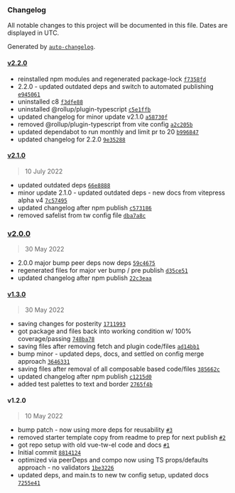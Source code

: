 ### Changelog

All notable changes to this project will be documented in this file. Dates are displayed in UTC.

Generated by [`auto-changelog`](https://github.com/CookPete/auto-changelog).

#### [v2.2.0](https://github.com/obewds/vue-tw-el/compare/v2.1.0...v2.2.0)

- reinstalled npm modules and regenerated package-lock [`f7358fd`](https://github.com/obewds/vue-tw-el/commit/f7358fdd44c6e9ad823ba1046f84de9dfaac4c6b)
- 2.2.0 - updated outdated deps and switch to automated publishing [`e945061`](https://github.com/obewds/vue-tw-el/commit/e9450610314b29ec7fc6e42d50661bd685100f6c)
- uninstalled c8 [`f3dfe88`](https://github.com/obewds/vue-tw-el/commit/f3dfe88937fb0d2b3799d6d5384f638cbaac0fb8)
- uninstalled @rollup/plugin-typescript [`c5e1ffb`](https://github.com/obewds/vue-tw-el/commit/c5e1ffbd4ca7371748d14725c3bf0c2c00f90d4b)
- updated changelog for minor update v2.1.0 [`a58730f`](https://github.com/obewds/vue-tw-el/commit/a58730f125092e1303813dfca702a4315e599d16)
- removed @rollup/plugin-typescript from vite config [`a2c205b`](https://github.com/obewds/vue-tw-el/commit/a2c205b494dd682e804fa04bddb47beb950d82d2)
- updated dependabot to run monthly and limit pr to 20 [`b996847`](https://github.com/obewds/vue-tw-el/commit/b9968471aad968798c162e31153ef36efadd5db3)
- updated changelog for 2.2.0 [`9e35288`](https://github.com/obewds/vue-tw-el/commit/9e35288ff3aff301b3c04b2a94566a72b7a9d254)

#### [v2.1.0](https://github.com/obewds/vue-tw-el/compare/v2.0.0...v2.1.0)

> 10 July 2022

- updated outdated deps [`66e8888`](https://github.com/obewds/vue-tw-el/commit/66e8888f363f1aedd41ce80398c4208083f84e9d)
- minor update 2.1.0 - updated outdated deps - new docs from vitepress alpha v4 [`7c57495`](https://github.com/obewds/vue-tw-el/commit/7c57495d1083ccca71a15de54e9e71a2fcc2e56f)
- updated changelog after npm publish [`c573186`](https://github.com/obewds/vue-tw-el/commit/c573186e4f64f46c187b8228ed11b8dfd9f3ece5)
- removed safelist from tw config file [`dba7a8c`](https://github.com/obewds/vue-tw-el/commit/dba7a8cba626dbc04f72cc3fb9ca934bb6d1969b)

### [v2.0.0](https://github.com/obewds/vue-tw-el/compare/v1.3.0...v2.0.0)

> 30 May 2022

- 2.0.0 major bump peer deps now deps [`59c4675`](https://github.com/obewds/vue-tw-el/commit/59c467503729799ddbacf28fb1048a35f603cc65)
- regenerated files for major ver bump / pre publish [`d35ce51`](https://github.com/obewds/vue-tw-el/commit/d35ce511cca82aaa1176ac51b836650a07e1e618)
- updated changelog after npm publish [`22c3eaa`](https://github.com/obewds/vue-tw-el/commit/22c3eaa2c339f49db616ad5387db08653b504e6f)

#### [v1.3.0](https://github.com/obewds/vue-tw-el/compare/v1.2.0...v1.3.0)

> 30 May 2022

- saving changes for posterity [`1711993`](https://github.com/obewds/vue-tw-el/commit/17119933b5e39948659265d50b5b361472bd42a5)
- got package and files back into working condition w/ 100% coverage/passing [`748ba78`](https://github.com/obewds/vue-tw-el/commit/748ba7845312db8a5a183a514af660a4ac86173f)
- saving files after removing fetch and plugin code/files [`ad14bb1`](https://github.com/obewds/vue-tw-el/commit/ad14bb18df4a158c452f7ca4bb271923618457d5)
- bump minor - updated deps, docs, and settled on config merge approach [`3646331`](https://github.com/obewds/vue-tw-el/commit/36463310be9dab9684f1997f77f074e2c76da6b1)
- saving files after removal of all composable based code/files [`385662c`](https://github.com/obewds/vue-tw-el/commit/385662c197745ea764c5e27d753c3521d8429e40)
- updated changelog after npm publish [`c1215d0`](https://github.com/obewds/vue-tw-el/commit/c1215d0c039939b582e6bb7cf19eb2f3be6d39a5)
- added test palettes to text and border [`2765f4b`](https://github.com/obewds/vue-tw-el/commit/2765f4badb3aeed9ed2159bcf686eb0381fef727)

#### v1.2.0

> 10 May 2022

- bump patch - now using more deps for reusability [`#3`](https://github.com/obewds/vue-tw-el/pull/3)
- removed starter template copy from readme to prep for next publish [`#2`](https://github.com/obewds/vue-tw-el/pull/2)
- got repo setup with old vue-tw-el code and docs [`#1`](https://github.com/obewds/vue-tw-el/pull/1)
- Initial commit [`8814124`](https://github.com/obewds/vue-tw-el/commit/8814124f08358b609cf55ed16b21c4ed33aad9a5)
- optimized via peerDeps and compo now using TS props/defaults approach - no validators [`1be3226`](https://github.com/obewds/vue-tw-el/commit/1be3226ac66fc789b57d7ddedcd87986f7d9c403)
- updated deps, and main.ts to new tw config setup, updated docs [`7255e41`](https://github.com/obewds/vue-tw-el/commit/7255e414fd1184978690647033d7bd1c4a04984a)
